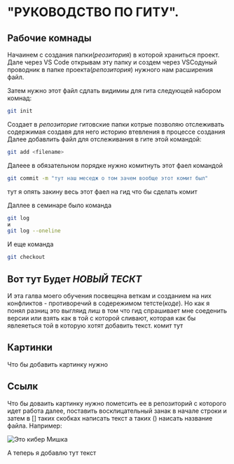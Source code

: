 # "__РУКОВОДСТВО ПО ГИТУ__".

## Рабочие комнады

Начаинем с создания папки(_реозитория_) в которой храниться проект.
Дале через VS Code открывам эту папку и создем через VSCодуный проводник в папке проекта(_репозитория_) нужного нам расширения файл. 

Затем нужно этот файл сдлать видимиы для гита следующей набором комнад:
```sh
git init
```

Создает в _репозиторие_ гитовские папки котрые позволяю отслеживать содержимая создавя для него историю втевления в процессе создания
Далее добавлить файл для отслеживания в гите этой командой:
```sh
git add <filename>
```
Далеее в обязательном порядке нужно комитнуть этот фаел командой
```sh
git commit -m "тут наш меседж о том зачем вообще этот комит был"
```
тут я опять закину весь этот фаел на гид что бы сделать комит 



Даллее в семинаре было команда 
```sh
git log
и
git log --oneline
```
 И еще команда 
 ```sh
 git checkout
 ```
 ## Вот тут Будет __*НОВЫЙ ТЕСКТ*__
 И эта галва моего обучения посвещяна веткам и созданием на них конфликтов - противоречий в содережимом тетсте(*коде*).
 Но как я понял разниц это выгляид лиш в том что гид спрашивает мне соеденить версии или взять как в той с которой сливают, которая как бы явлеяеться той в которую хотят добавить текст.
 комит тут

 ## Картинки
 Что бы добавить картинку нужно    



 ## Ссылк

 Что бы доваить картинку нужно пометсить ее в репозиторий с которого идет работа далее, поставить восклицательный занак в начале строки и затем в [] таких скобках написать текст а таких () наисать название файла. Например:

 ![Это кибер Мишка](Ciber_Bear.jpg)

 А теперь я добавлю тут текст
